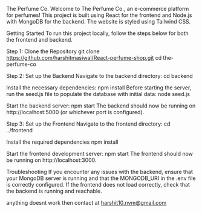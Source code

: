 The Perfume Co.
Welcome to The Perfume Co., an e-commerce platform for perfumes! This project is built using React for the frontend and Node.js with MongoDB for the backend. The website is styled using Tailwind CSS.

Getting Started
To run this project locally, follow the steps below for both the frontend and backend.

Step 1: Clone the Repository
git clone https://github.com/harshitmasiwal/React-perfume-shop.git
cd the-perfume-co

Step 2: Set up the Backend
Navigate to the backend directory:
cd backend

Install the necessary dependencies:
npm install
Before starting the server, run the seed.js file to populate the database with initial data:
node seed.js

Start the backend server:
npm start
The backend should now be running on http://localhost:5000 (or whichever port is configured).

Step 3: Set up the Frontend
Navigate to the frontend directory:
cd ../frontend

Install the required dependencies
npm install


Start the frontend development server:
npm start
The frontend should now be running on http://localhost:3000.

Troubleshooting
If you encounter any issues with the backend, ensure that your MongoDB server is running and that the MONGODB_URI in the .env file is correctly configured.
If the frontend does not load correctly, check that the backend is running and reachable.

anything doesnt work then contact at harshit10.nvm@gmail.com 
